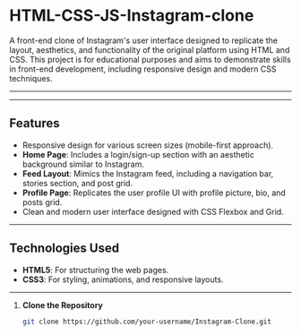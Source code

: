 # HTML-CSS-JS-Instagram-clone


A front-end clone of Instagram's user interface designed to replicate the layout, aesthetics, and functionality of the original platform using HTML and CSS. This project is for educational purposes and aims to demonstrate skills in front-end development, including responsive design and modern CSS techniques.



---

 

---

## **Features**
- Responsive design for various screen sizes (mobile-first approach).  
- **Home Page**: Includes a login/sign-up section with an aesthetic background similar to Instagram.  
- **Feed Layout**: Mimics the Instagram feed, including a navigation bar, stories section, and post grid.  
- **Profile Page**: Replicates the user profile UI with profile picture, bio, and posts grid.  
- Clean and modern user interface designed with CSS Flexbox and Grid.  

---

## **Technologies Used**
- **HTML5**: For structuring the web pages.  
- **CSS3**: For styling, animations, and responsive layouts.  

---


1. **Clone the Repository**  
   ```bash
   git clone https://github.com/your-username/Instagram-Clone.git


